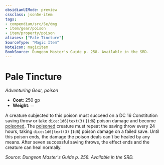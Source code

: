```yaml
---
obsidianUIMode: preview
cssclass: json5e-item
tags:
- compendium/src/5e/dmg
- item/gear/poison
- item/property/poison
aliases: ["Pale Tincture"]
SourceType: "Magic Item"
NoteIcon: magicitem
BookSource: Dungeon Master's Guide p. 258. Available in the SRD.
---
```

# Pale Tincture
*Adventuring Gear, poison*  

- **Cost**: 250 gp
- **Weight**: ⏤

A creature subjected to this poison must succeed on a DC 16 Constitution saving throw or take `dice:1d6|text(3)` (`1d6`) poison damage and become [poisoned](/3-Mechanics/CLI/rules/conditions.md#poisoned). The [poisoned](/3-Mechanics/CLI/rules/conditions.md#poisoned) creature must repeat the saving throw every 24 hours, taking `dice:1d6|text(3)` (`1d6`) poison damage on a failed save. Until this poison ends, the damage the poison deals can't be healed by any means. After seven successful saving throws, the effect ends and the creature can heal normally.

*Source: Dungeon Master's Guide p. 258. Available in the SRD.*